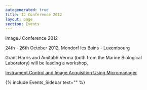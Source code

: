 ```yaml
---
autogenerated: true
title: IJ Conference 2012
layout: page
section: Events
---
```


ImageJ Conference 2012

24th - 26th October 2012, Mondorf les Bains - Luxembourg

Grant Harris and Amitabh Verma (both from the Marine Biological
Laboratory) will be leading a workshop,

[Instrument Control and Image Acquisition Using
Micromanager](http://imagejconf.tudor.lu/program/doku.php?id=:program:workshops:grant_harris455418126)

{% include Events_Sidebar text="" %}
